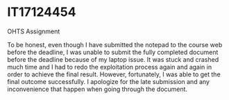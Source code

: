 # IT17124454
OHTS Assignment

To be honest, even though I have submitted the notepad to the course web before the deadline, I was unable to submit the fully completed document before the deadline because of my laptop issue. It was stuck and crashed much time and I had to redo the exploitation process again and again in order to achieve the final result. However, fortunately, I was able to get the final outcome successfully. I apologize for the late submission and any inconvenience that happen when going through the document.
